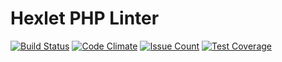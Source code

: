 
# Hexlet PHP Linter

[![Build Status](https://travis-ci.org/nazyrov/hexlet-php-linter.svg?branch=master)](https://travis-ci.org/nazyrov/hexlet-php-linter)
[![Code Climate](https://codeclimate.com/github/nazyrov/hexlet-php-linter/badges/gpa.svg)](https://codeclimate.com/github/nazyrov/hexlet-php-linter)
[![Issue Count](https://codeclimate.com/github/nazyrov/hexlet-php-linter/badges/issue_count.svg)](https://codeclimate.com/github/nazyrov/hexlet-php-linter)
[![Test Coverage](https://codeclimate.com/github/nazyrov/hexlet-php-linter/badges/coverage.svg)](https://codeclimate.com/github/nazyrov/hexlet-php-linter/coverage)


